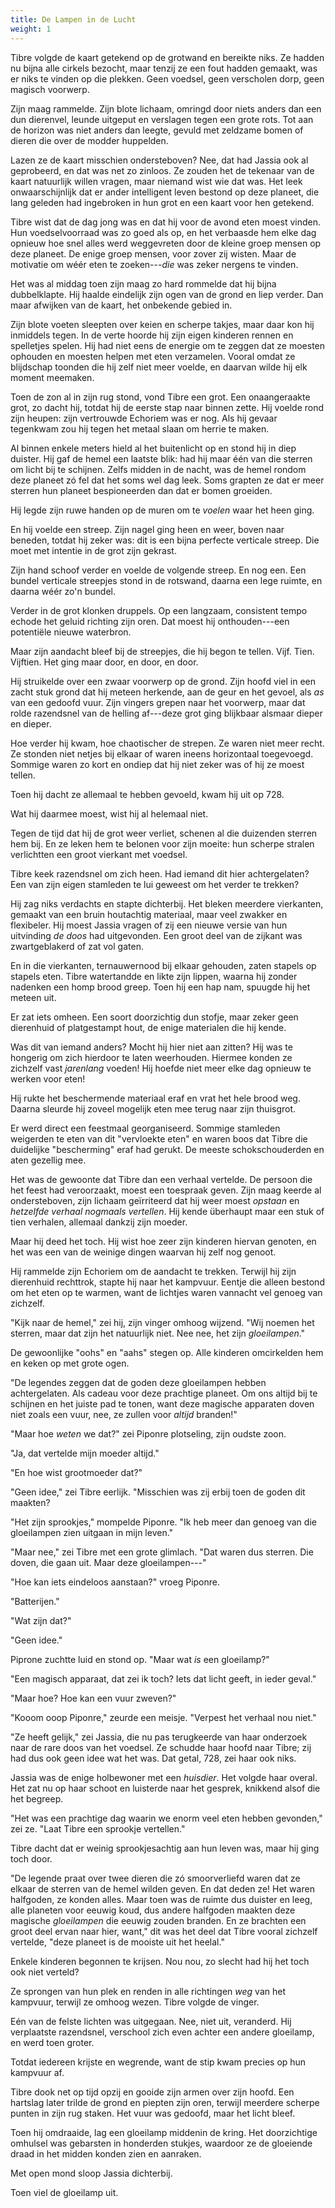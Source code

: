```yaml
---
title: De Lampen in de Lucht
weight: 1
---
```

Tibre volgde de kaart getekend op de grotwand en bereikte niks. Ze hadden nu bijna alle cirkels bezocht, maar tenzij ze een fout hadden gemaakt, was er niks te vinden op die plekken. Geen voedsel, geen verscholen dorp, geen magisch voorwerp.

Zijn maag rammelde. Zijn blote lichaam, omringd door niets anders dan een dun dierenvel, leunde uitgeput en verslagen tegen een grote rots. Tot aan de horizon was niet anders dan leegte, gevuld met zeldzame bomen of dieren die over de modder huppelden.

Lazen ze de kaart misschien ondersteboven? Nee, dat had Jassia ook al geprobeerd, en dat was net zo zinloos. Ze zouden het de tekenaar van de kaart natuurlijk willen vragen, maar niemand wist wie dat was. Het leek onwaarschijnlijk dat er ander intelligent leven bestond op deze planeet, die lang geleden had ingebroken in hun grot en een kaart voor hen getekend.

Tibre wist dat de dag jong was en dat hij voor de avond eten moest vinden. Hun voedselvoorraad was zo goed als op, en het verbaasde hem elke dag opnieuw hoe snel alles werd weggevreten door de kleine groep mensen op deze planeet. De enige groep mensen, voor zover zij wisten. Maar de motivatie om wéér eten te zoeken---_die_ was zeker nergens te vinden.

Het was al middag toen zijn maag zo hard rommelde dat hij bijna dubbelklapte. Hij haalde eindelijk zijn ogen van de grond en liep verder. Dan maar afwijken van de kaart, het onbekende gebied in.

Zijn blote voeten sleepten over keien en scherpe takjes, maar daar kon hij inmiddels tegen. In de verte hoorde hij zijn eigen kinderen rennen en spelletjes spelen. Hij had niet eens de energie om te zeggen dat ze moesten ophouden en moesten helpen met eten verzamelen. Vooral omdat ze blijdschap toonden die hij zelf niet meer voelde, en daarvan wilde hij elk moment meemaken.

Toen de zon al in zijn rug stond, vond Tibre een grot. Een onaangeraakte grot, zo dacht hij, totdat hij de eerste stap naar binnen zette. Hij voelde rond zijn heupen: zijn vertrouwde Echoriem was er nog. Als hij gevaar tegenkwam zou hij tegen het metaal slaan om herrie te maken.

Al binnen enkele meters hield al het buitenlicht op en stond hij in diep duister. Hij gaf de hemel een laatste blik: had hij maar één van die sterren om licht bij te schijnen. Zelfs midden in de nacht, was de hemel rondom deze planeet zó fel dat het soms wel dag leek. Soms grapten ze dat er meer sterren hun planeet bespioneerden dan dat er bomen groeiden.

Hij legde zijn ruwe handen op de muren om te _voelen_ waar het heen ging.

En hij voelde een streep. Zijn nagel ging heen en weer, boven naar beneden, totdat hij zeker was: dit is een bijna perfecte verticale streep. Die moet met intentie in de grot zijn gekrast.

Zijn hand schoof verder en voelde de volgende streep. En nog een. Een bundel verticale streepjes stond in de rotswand, daarna een lege ruimte, en daarna wéér zo'n bundel.

Verder in de grot klonken druppels. Op een langzaam, consistent tempo echode het geluid richting zijn oren. Dat moest hij onthouden---een potentiële nieuwe waterbron.

Maar zijn aandacht bleef bij de streepjes, die hij begon te tellen. Vijf. Tien. Vijftien. Het ging maar door, en door, en door.

Hij struikelde over een zwaar voorwerp op de grond. Zijn hoofd viel in een zacht stuk grond dat hij meteen herkende, aan de geur en het gevoel, als _as_ van een gedoofd vuur. Zijn vingers grepen naar het voorwerp, maar dat rolde razendsnel van de helling af---deze grot ging blijkbaar alsmaar dieper en dieper.

Hoe verder hij kwam, hoe chaotischer de strepen. Ze waren niet meer recht. Ze stonden niet netjes bij elkaar of waren ineens horizontaal toegevoegd. Sommige waren zo kort en ondiep dat hij niet zeker was of hij ze moest tellen.

Toen hij dacht ze allemaal te hebben gevoeld, kwam hij uit op 728.

Wat hij daarmee moest, wist hij al helemaal niet.

Tegen de tijd dat hij de grot weer verliet, schenen al die duizenden sterren hem bij. En ze leken hem te belonen voor zijn moeite: hun scherpe stralen verlichtten een groot vierkant met voedsel.

Tibre keek razendsnel om zich heen. Had iemand dit hier achtergelaten? Een van zijn eigen stamleden te lui geweest om het verder te trekken?

Hij zag niks verdachts en stapte dichterbij. Het bleken meerdere vierkanten, gemaakt van een bruin houtachtig materiaal, maar veel zwakker en flexibeler. Hij moest Jassia vragen of zij een nieuwe versie van hun uitvinding _de doos_ had uitgevonden. Een groot deel van de zijkant was zwartgeblakerd of zat vol gaten. 

En in die vierkanten, ternauwernood bij elkaar gehouden, zaten stapels op stapels eten. Tibre watertandde en likte zijn lippen, waarna hij zonder nadenken een homp brood greep. Toen hij een hap nam, spuugde hij het meteen uit.

Er zat iets omheen. Een soort doorzichtig dun stofje, maar zeker geen dierenhuid of platgestampt hout, de enige materialen die hij kende.

Was dit van iemand anders? Mocht hij hier niet aan zitten? Hij was te hongerig om zich hierdoor te laten weerhouden. Hiermee konden ze zichzelf vast _jarenlang_ voeden! Hij hoefde niet meer elke dag opnieuw te werken voor eten!

Hij rukte het beschermende materiaal eraf en vrat het hele brood weg. Daarna sleurde hij zoveel mogelijk eten mee terug naar zijn thuisgrot.

Er werd direct een feestmaal georganiseerd. Sommige stamleden weigerden te eten van dit "vervloekte eten" en waren boos dat Tibre die duidelijke "bescherming" eraf had gerukt. De meeste schokschouderden en aten gezellig mee.

Het was de gewoonte dat Tibre dan een verhaal vertelde. De persoon die het feest had veroorzaakt, moest een toespraak geven. Zijn maag keerde al ondersteboven, zijn lichaam geïrriteerd dat hij weer moest _opstaan_ en _hetzelfde verhaal nogmaals vertellen_. Hij kende überhaupt maar een stuk of tien verhalen, allemaal dankzij zijn moeder.

Maar hij deed het toch. Hij wist hoe zeer zijn kinderen hiervan genoten, en het was een van de weinige dingen waarvan hij zelf nog genoot.

Hij rammelde zijn Echoriem om de aandacht te trekken. Terwijl hij zijn dierenhuid rechttrok, stapte hij naar het kampvuur. Eentje die alleen bestond om het eten op te warmen, want de lichtjes waren vannacht vel genoeg van zichzelf. 

"Kijk naar de hemel," zei hij, zijn vinger omhoog wijzend. "Wij noemen het sterren, maar dat zijn het natuurlijk niet. Nee nee, het zijn _gloeilampen_."

De gewoonlijke "oohs" en "aahs" stegen op. Alle kinderen omcirkelden hem en keken op met grote ogen.

"De legendes zeggen dat de goden deze gloeilampen hebben achtergelaten. Als cadeau voor deze prachtige planeet. Om ons altijd bij te schijnen en het juiste pad te tonen, want deze magische apparaten doven niet zoals een vuur, nee, ze zullen voor _altijd_ branden!"

"Maar hoe _weten_ we dat?" zei Piponre plotseling, zijn oudste zoon.

"Ja, dat vertelde mijn moeder altijd."

"En hoe wist grootmoeder dat?"

"Geen idee," zei Tibre eerlijk. "Misschien was zij erbij toen de goden dit maakten?

"Het zijn sprookjes," mompelde Piponre. "Ik heb meer dan genoeg van die gloeilampen zien uitgaan in mijn leven."

"Maar nee," zei Tibre met een grote glimlach. "Dat waren dus sterren. Die doven, die gaan uit. Maar deze gloeilampen---"

"Hoe kan iets eindeloos aanstaan?" vroeg Piponre.

"Batterijen."

"Wat zijn dat?"

"Geen idee."

Piprone zuchtte luid en stond op. "Maar wat _is_ een gloeilamp?"

"Een magisch apparaat, dat zei ik toch? Iets dat licht geeft, in ieder geval."

"Maar hoe? Hoe kan een vuur zweven?"

"Kooom ooop Piponre," zeurde een meisje. "Verpest het verhaal nou niet."

"Ze heeft gelijk," zei Jassia, die nu pas terugkeerde van haar onderzoek naar de rare doos van het voedsel. Ze schudde haar hoofd naar Tibre; zij had dus ook geen idee wat het was. Dat getal, 728, zei haar ook niks. 

Jassia was de enige holbewoner met een _huisdier_. Het volgde haar overal. Het zat nu op haar schoot en luisterde naar het gesprek, knikkend alsof die het begreep.

"Het was een prachtige dag waarin we enorm veel eten hebben gevonden," zei ze. "Laat Tibre een sprookje vertellen."

Tibre dacht dat er weinig sprookjesachtig aan hun leven was, maar hij ging toch door.

"De legende praat over twee dieren die zó smoorverliefd waren dat ze elkaar de sterren van de hemel wilden geven. En dat deden ze! Het waren halfgoden, ze konden alles. Maar toen was de ruimte dus duister en leeg, alle planeten voor eeuwig koud, dus andere halfgoden maakten deze magische _gloeilampen_ die eeuwig zouden branden. En ze brachten een groot deel ervan naar hier, want," dit was het deel dat Tibre vooral zichzelf vertelde, "deze planeet is de mooiste uit het heelal."

Enkele kinderen begonnen te krijsen. Nou nou, zo slecht had hij het toch ook niet verteld?

Ze sprongen van hun plek en renden in alle richtingen _weg_ van het kampvuur, terwijl ze omhoog wezen. Tibre volgde de vinger. 

Eén van de felste lichten was uitgegaan. Nee, niet uit, veranderd. Hij verplaatste razendsnel, verschool zich even achter een andere gloeilamp, en werd toen groter.

Totdat iedereen krijste en wegrende, want de stip kwam precies op hun kampvuur af.

Tibre dook net op tijd opzij en gooide zijn armen over zijn hoofd. Een hartslag later trilde de grond en piepten zijn oren, terwijl meerdere scherpe punten in zijn rug staken. Het vuur was gedoofd, maar het licht bleef.

Toen hij omdraaide, lag een gloeilamp middenin de kring. Het doorzichtige omhulsel was gebarsten in honderden stukjes, waardoor ze de gloeiende draad in het midden konden zien en aanraken.

Met open mond sloop Jassia dichterbij.

Toen viel de gloeilamp uit.